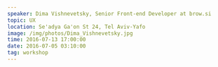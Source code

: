 ```yaml
---
speaker: Dima Vishnevetsky, Senior Front-end Developer at brow.si
topic: UX
location: Se'adya Ga'on St 24, Tel Aviv-Yafo
image: /img/photos/Dima_Vishnevetsky.jpg
time: 2016-07-13 17:00:00
date: 2016-07-05 03:10:00
tag: workshop
---
```

